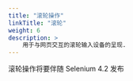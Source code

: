 ```yaml
---
title: "滚轮操作"
linkTitle: "滚轮"
weight: 6
description: >
    用于与网页交互的滚轮输入设备的呈现.
---
```


滚轮操作将要伴随 Selenium 4.2 发布
